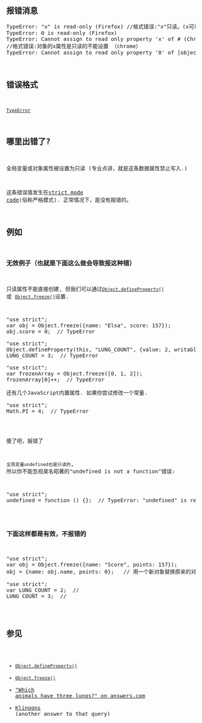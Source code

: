 ## 报错消息

<pre class="syntaxbox">TypeError: "x" is read-only (Firefox) //格式错误:"x"只读。(x可以代表任意值)
TypeError: 0 is read-only (Firefox)
TypeError: Cannot assign to read only property 'x' of #<Object> (Chrome)
//格式错误:对象的x属性是只读的不能设置 （chrome）
TypeError: Cannot assign to read only property '0' of [object Array] (Chrome)
</pre>

## 错误格式

[`TypeError`](/zh-CN/docs/Web/JavaScript/Reference/Global_Objects/TypeError "TypeError（类型错误） 对象用来表示值的类型非预期类型时发生的错误。")

## 哪里出错了?

全局变量或对象属性被设置为只读 (专业点讲，就是这条数据属性禁止写入.)

这条错误值发生在[strict mode code](/en-US/docs/Web/JavaScript/Reference/Strict_mode)(俗称严格模式). 正常情况下，是没有报错的。

## 例如

### 无效例子（也就是下面这么做会导致报这种错）

只读属性不能直接创建, 但我们可以通过[`Object.defineProperty()`](/zh-CN/docs/Web/JavaScript/Reference/Global_Objects/Object/defineProperty "Object.defineProperty() 方法会直接在一个对象上定义一个新属性，或者修改一个已经存在的属性， 并返回这个对象。") 或 [`Object.freeze()`](/zh-CN/docs/Web/JavaScript/Reference/Global_Objects/Object/freeze "Object.freeze() 方法可以冻结一个对象，冻结指的是不能向这个对象添加新的属性，不能修改其已有属性的值，不能删除已有属性，以及不能修改该对象已有属性的可枚举性、可配置性、可写性。也就是说，这个对象永远是不可变的。该方法返回被冻结的对象。")设置.

<pre class="brush: js example-bad">"use strict";
var obj = Object.freeze({name: "Elsa", score: 157});
obj.score = 0;  // TypeError

"use strict";
Object.defineProperty(this, "LUNG_COUNT", {value: 2, writable: false});
LUNG_COUNT = 3;  // TypeError

"use strict";
var frozenArray = Object.freeze([0, 1, 2]);
frozenArray[0]++;  // TypeError

还有几个JavaScript内置属性. 如果你尝试修改一个常量.

"use strict";
Math.PI = 4;  // TypeError</pre>

傻了吧，报错了

`全局变量undefined也是只读的`, 所以你不能忽视臭名昭著的"undefined is not a function"错误:

<pre class="brush: js example-bad">"use strict";
undefined = function () {};  // TypeError: "undefined" is read-only
</pre>

### 下面这样都是有效，不报错的

<pre class="brush: js example-good">"use strict";
var obj = Object.freeze({name: "Score", points: 157});
obj = {name: obj.name, points: 0};   // 用一个新对象替换原来的对象(其实就是更改了对象的指针)

"use strict";
var LUNG_COUNT = 2;  // 
LUNG_COUNT = 3;  // 
</pre>

## 参见

*   [`Object.defineProperty()`](/zh-CN/docs/Web/JavaScript/Reference/Global_Objects/Object/defineProperty "Object.defineProperty() 方法会直接在一个对象上定义一个新属性，或者修改一个已经存在的属性， 并返回这个对象。")
*   [`Object.freeze()`](/zh-CN/docs/Web/JavaScript/Reference/Global_Objects/Object/freeze "Object.freeze() 方法可以冻结一个对象，冻结指的是不能向这个对象添加新的属性，不能修改其已有属性的值，不能删除已有属性，以及不能修改该对象已有属性的可枚举性、可配置性、可写性。也就是说，这个对象永远是不可变的。该方法返回被冻结的对象。")
*   ["Which animals have three lungs?" on answers.com](https://www.answers.com/Q/Which_animals_have_three_lungs)
*   [Klingons](https://aliens.wikia.com/wiki/Klingon) (another answer to that query)